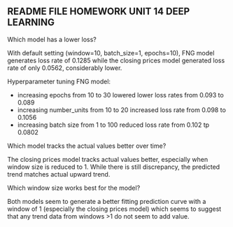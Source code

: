 ## README FILE HOMEWORK UNIT 14 DEEP LEARNING

Which model has a lower loss?

With default setting (window=10, batch_size=1, epochs=10), FNG model generates loss rate of 0.1285 while the closing prices model generated loss rate of only 0.0562, considerably lower.


Hyperparameter tuning FNG model:
- increasing epochs from 10 to 30 lowered lower loss rates from 0.093 to 0.089 
- increasing number_units from 10 to 20 increased loss rate from 0.098 to 0.1056
- increasing batch size from 1 to 100 reduced loss rate from 0.102 tp 0.0802


Which model tracks the actual values better over time?

The closing prices model tracks actual values better, especially when window size is reduced to 1. While there is still discrepancy, the predicted trend matches actual upward trend.


Which window size works best for the model?

Both models seem to generate a better fitting prediction curve with a window of 1 (especially the closing prices model) which seems to suggest that any trend data from windows >1 do not seem to add value.
